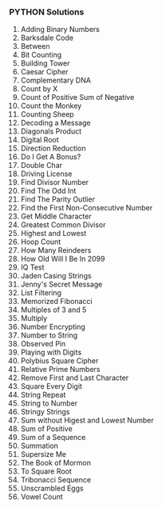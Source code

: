 ### PYTHON Solutions

1. Adding Binary Numbers
2. Barksdale Code
3. Between
4. Bit Counting
5. Building Tower
6. Caesar Cipher
7. Complementary DNA
8. Count by X
9. Count of Positive Sum of Negative
10. Count the Monkey
11. Counting Sheep
12. Decoding a Message
13. Diagonals Product
14. Digital Root
15. Direction Reduction
16. Do I Get A Bonus?
17. Double Char
18. Driving License
19. Find Divisor Number
20. Find The Odd Int
21. Find The Parity Outlier
22. Find the First Non-Consecutive Number
23. Get Middle Character
24. Greatest Common Divisor
25. Highest and Lowest	
26. Hoop Count
27. How Many Reindeers
28. How Old Will I Be In 2099
29. IQ Test
30. Jaden Casing Strings
31. Jenny's Secret Message
32. List Filtering
33. Memorized Fibonacci
34. Multiples of 3 and 5
35. Multiply
36. Number Encrypting
37. Number to String
38. Observed Pin
39. Playing with Digits
40. Polybius Square Cipher
41. Relative Prime Numbers
42. Remove First and Last Character
43. Square Every Digit
44. String Repeat
45. String to Number
46. Stringy Strings
47. Sum without Higest and Lowest Number
48. Sum of Positive
49. Sum of a Sequence
50. Summation
51. Supersize Me
52. The Book of Mormon
53. To Square Root
54. Tribonacci Sequence
55. Unscrambled Eggs
56. Vowel Count
